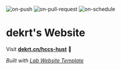 
  ![on-push](../../actions/workflows/on-push.yaml/badge.svg)
  ![on-pull-request](../../actions/workflows/on-pull-request.yaml/badge.svg)
  ![on-schedule](../../actions/workflows/on-schedule.yaml/badge.svg)

  # dekrt's Website

  Visit **[dekrt.cn/hccs-hust](http://dekrt.cn/hccs-hust)** 🚀

  _Built with [Lab Website Template](https://greene-lab.gitbook.io/lab-website-template-docs)_
